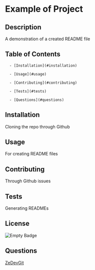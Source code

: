 # Example of Project
## Description 
 A demonstration of a created README file
## Table of Contents
  
      - [Installation](#installation)
  
      - [Usage](#usage)
 
      - [Contributing](#contributing)
  
      - [Tests](#tests)
 
      - [Questions](#questions)
## Installation
 Cloning the repo through Github
## Usage
 For creating README files
## Contributing
 Through Github issues
## Tests
 Generating READMEs
## License
 ![Empty Badge](https://img.shields.io/badge/MIT-License-blue)
## Questions
 [ZeDevGit](https://github.com/ZeDevGit)
